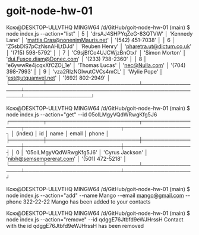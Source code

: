# goit-node-hw-01

Ксю@DESKTOP-ULLVTHQ MINGW64 /d/GitHub/goit-node-hw-01 (main)
$ node index.js --action="list"
│ 5 │ 'drsAJ4SHPYqZeG-83QTVW' │ 'Kennedy Lane' │ 'mattis.Cras@nonenimMauris.net' │ '(542) 451-7038' │
│ 6 │ 'Z5sbDlS7pCzNsnAHLtDJd' │ 'Reuben Henry' │ 'pharetra.ut@dictum.co.uk' │ '(715) 598-5792' │
│ 7 │ 'C9sjBfCo4UJCWjzBnOtxl' │ 'Simon Morton' │ 'dui.Fusce.diam@Donec.com' │ '(233) 738-2360' │
│ 8 │ 'e6ywwRe4jcqxXfCZOj_1e' │ 'Thomas Lucas' │ 'nec@Nulla.com' │ '(704) 398-7993' │
│ 9 │ 'vza2RIzNGIwutCVCs4mCL' │ 'Wylie Pope' │ 'est@utquamvel.net' │ '(692) 802-2949' │
└─────────┴─────────────────────────┴─────────────────┴─────────────────────────────────────────────────┴──────────────────┘

Ксю@DESKTOP-ULLVTHQ MINGW64 /d/GitHub/goit-node-hw-01 (main)
$ node index.js --action="get" --id 05olLMgyVQdWRwgKfg5J6
┌─────────┬─────────────────────────┬─────────────────┬──────────────────────────┬──────────────────┐
│ (index) │ id │ name │ email │ phone │
├─────────┼─────────────────────────┼─────────────────┼──────────────────────────┼──────────────────┤
│ 0 │ '05olLMgyVQdWRwgKfg5J6' │ 'Cyrus Jackson' │ 'nibh@semsempererat.com' │ '(501) 472-5218' │
└─────────┴─────────────────────────┴─────────────────┴──────────────────────────┴──────────────────┘

Ксю@DESKTOP-ULLVTHQ MINGW64 /d/GitHub/goit-node-hw-01 (main)
$ node index.js --action="add" --name Mango --email mango@gmail.com --phone 322-22-22
Mango has been added to your contacts

Ксю@DESKTOP-ULLVTHQ MINGW64 /d/GitHub/goit-node-hw-01 (main)
$ node index.js --action="remove" --id qdggE76Jtbfd9eWJHrssH
Contact with the id qdggE76Jtbfd9eWJHrssH has been removed
